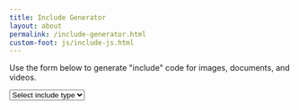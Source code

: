 ```yaml
---
title: Include Generator
layout: about
permalink: /include-generator.html
custom-foot: js/include-js.html
---
```


<div class="row">
  <div class="col-md-4">
    <p>Use the form below to generate "include" code for images, documents, and videos.</p>
    <div class="form-group pt-3">
    <select class="custom-select" id="include-type">
        <option value="">Select include type</option>
        <option value="image">Image</option>
        <option value="pdf">PDF</option>
        <option value="video">Video</option>
    </select>
    </div>
    <div id="form-content"></div>
  </div>
  <div class="col-md-8">
    <div id="include-output" class="pt-4"></div>
  </div>
</div>